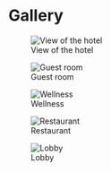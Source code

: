 # **Gallery**

<div class="gallery">

<figure>
  <img src="https://placehold.co/400" alt="View of the hotel">
  <figcaption>View of the hotel</figcaption>
</figure>

<figure>
  <img src="https://placehold.co/400" alt="Guest room">
  <figcaption>Guest room</figcaption>
</figure>

<figure>
  <img src="https://placehold.co/400" alt="Wellness">
  <figcaption>Wellness</figcaption>
</figure>

<figure>
  <img src="https://placehold.co/400" alt="Restaurant">
  <figcaption>Restaurant</figcaption>
</figure>

<figure>
  <img src="https://placehold.co/400" alt="Lobby">
  <figcaption>Lobby</figcaption>
</figure>

</div>
